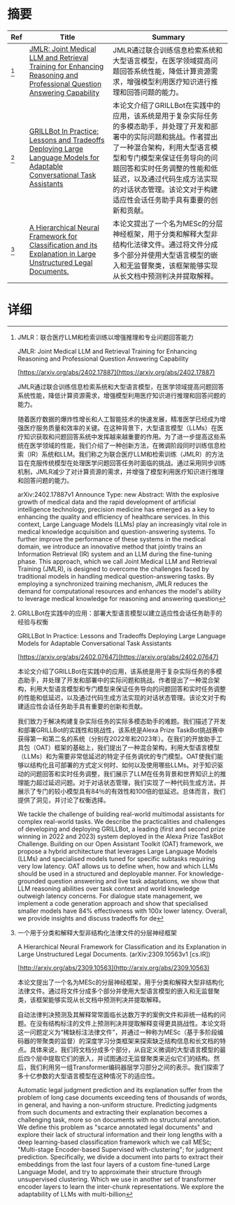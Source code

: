 # 摘要

| Ref | Title | Summary |
| --- | --- | --- |
| [^1] | [JMLR: Joint Medical LLM and Retrieval Training for Enhancing Reasoning and Professional Question Answering Capability](https://arxiv.org/abs/2402.17887) | JMLR通过联合训练信息检索系统和大型语言模型，在医学领域提高问题回答系统性能，降低计算资源需求，增强模型利用医疗知识进行推理和回答问题的能力。 |
| [^2] | [GRILLBot In Practice: Lessons and Tradeoffs Deploying Large Language Models for Adaptable Conversational Task Assistants](https://arxiv.org/abs/2402.07647) | 本论文介绍了GRILLBot在实践中的应用，该系统是用于复杂实际任务的多模态助手，并处理了开发和部署中的实际问题和挑战。作者提出了一种混合架构，利用大型语言模型和专门模型来保证任务导向的问题回答和实时任务调整的性能和低延迟，以及通过代码生成方法实现的对话状态管理。该论文对于构建适应性会话任务助手具有重要的创新和贡献。 |
| [^3] | [A Hierarchical Neural Framework for Classification and its Explanation in Large Unstructured Legal Documents.](http://arxiv.org/abs/2309.10563) | 本论文提出了一个名为MESc的分层神经框架，用于分类和解释大型非结构化法律文件。通过将文件分成多个部分并使用大型语言模型的嵌入和无监督聚类，该框架能够实现从长文档中预测判决并提取解释。 |

# 详细

[^1]: JMLR：联合医疗LLM和检索训练以增强推理和专业问题回答能力

    JMLR: Joint Medical LLM and Retrieval Training for Enhancing Reasoning and Professional Question Answering Capability

    [https://arxiv.org/abs/2402.17887](https://arxiv.org/abs/2402.17887)

    JMLR通过联合训练信息检索系统和大型语言模型，在医学领域提高问题回答系统性能，降低计算资源需求，增强模型利用医疗知识进行推理和回答问题的能力。

    

    随着医疗数据的爆炸性增长和人工智能技术的快速发展，精准医学已经成为增强医疗服务质量和效率的关键。在这种背景下，大型语言模型（LLMs）在医疗知识获取和问题回答系统中发挥越来越重要的作用。为了进一步提高这些系统在医学领域的性能，我们介绍了一种创新方法，在微调阶段同时训练信息检索（IR）系统和LLM。我们称之为联合医疗LLM和检索训练（JMLR）的方法旨在克服传统模型在处理医学问题回答任务时面临的挑战。通过采用同步训练机制，JMLR减少了对计算资源的需求，并增强了模型利用医疗知识进行推理和回答问题的能力。

    arXiv:2402.17887v1 Announce Type: new  Abstract: With the explosive growth of medical data and the rapid development of artificial intelligence technology, precision medicine has emerged as a key to enhancing the quality and efficiency of healthcare services. In this context, Large Language Models (LLMs) play an increasingly vital role in medical knowledge acquisition and question-answering systems. To further improve the performance of these systems in the medical domain, we introduce an innovative method that jointly trains an Information Retrieval (IR) system and an LLM during the fine-tuning phase. This approach, which we call Joint Medical LLM and Retrieval Training (JMLR), is designed to overcome the challenges faced by traditional models in handling medical question-answering tasks. By employing a synchronized training mechanism, JMLR reduces the demand for computational resources and enhances the model's ability to leverage medical knowledge for reasoning and answering question
    
[^2]: GRILLBot在实践中的应用：部署大型语言模型以建立适应性会话任务助手的经验与权衡

    GRILLBot In Practice: Lessons and Tradeoffs Deploying Large Language Models for Adaptable Conversational Task Assistants

    [https://arxiv.org/abs/2402.07647](https://arxiv.org/abs/2402.07647)

    本论文介绍了GRILLBot在实践中的应用，该系统是用于复杂实际任务的多模态助手，并处理了开发和部署中的实际问题和挑战。作者提出了一种混合架构，利用大型语言模型和专门模型来保证任务导向的问题回答和实时任务调整的性能和低延迟，以及通过代码生成方法实现的对话状态管理。该论文对于构建适应性会话任务助手具有重要的创新和贡献。

    

    我们致力于解决构建复杂实际任务的实际多模态助手的难题。我们描述了开发和部署GRILLBot的实践性和挑战性，该系统是Alexa Prize TaskBot挑战赛中获得第一和第二名的系统（分别在2022年和2023年）。在我们的开放助手工具包（OAT）框架的基础上，我们提出了一种混合架构，利用大型语言模型（LLMs）和为需要非常低延迟的特定子任务调优的专门模型。OAT使我们能够以结构化且可部署的方式定义何时、如何以及使用哪些LLMs。对于知识驱动的问题回答和实时任务调整，我们展示了LLM在任务背景和世界知识上的推理能力超过延迟问题。对于对话状态管理，我们实现了一种代码生成方法，并展示了专门的较小模型具有84％的有效性和100倍的低延迟。总体而言，我们提供了洞见，并讨论了权衡选择。

    We tackle the challenge of building real-world multimodal assistants for complex real-world tasks. We describe the practicalities and challenges of developing and deploying GRILLBot, a leading (first and second prize winning in 2022 and 2023) system deployed in the Alexa Prize TaskBot Challenge. Building on our Open Assistant Toolkit (OAT) framework, we propose a hybrid architecture that leverages Large Language Models (LLMs) and specialised models tuned for specific subtasks requiring very low latency. OAT allows us to define when, how and which LLMs should be used in a structured and deployable manner. For knowledge-grounded question answering and live task adaptations, we show that LLM reasoning abilities over task context and world knowledge outweigh latency concerns. For dialogue state management, we implement a code generation approach and show that specialised smaller models have 84% effectiveness with 100x lower latency. Overall, we provide insights and discuss tradeoffs for de
    
[^3]: 一个用于分类和解释大型非结构化法律文件的分层神经框架

    A Hierarchical Neural Framework for Classification and its Explanation in Large Unstructured Legal Documents. (arXiv:2309.10563v1 [cs.IR])

    [http://arxiv.org/abs/2309.10563](http://arxiv.org/abs/2309.10563)

    本论文提出了一个名为MESc的分层神经框架，用于分类和解释大型非结构化法律文件。通过将文件分成多个部分并使用大型语言模型的嵌入和无监督聚类，该框架能够实现从长文档中预测判决并提取解释。

    

    自动法律判决预测及其解释常常面临长达数万字的案例文件和非统一结构的问题。在没有结构标注的文件上预测判决并提取解释变得更具挑战性。本论文将这一问题定义为“稀缺标注法律文件”，并通过一种称为MESc（基于多阶段编码器的带聚类的监督）的深度学习分类框架来探索缺乏结构信息和长文档的特点。具体来说，我们将文档分成多个部分，从自定义微调的大型语言模型的最后四个层中提取它们的嵌入，并试图通过无监督聚类来近似它们的结构。然后，我们利用另一组Transformer编码器层学习部分之间的表示。我们探索了多十亿参数的大型语言模型在这种情况下的适应性。

    Automatic legal judgment prediction and its explanation suffer from the problem of long case documents exceeding tens of thousands of words, in general, and having a non-uniform structure. Predicting judgments from such documents and extracting their explanation becomes a challenging task, more so on documents with no structural annotation. We define this problem as "scarce annotated legal documents" and explore their lack of structural information and their long lengths with a deep learning-based classification framework which we call MESc; "Multi-stage Encoder-based Supervised with-clustering"; for judgment prediction. Specifically, we divide a document into parts to extract their embeddings from the last four layers of a custom fine-tuned Large Language Model, and try to approximate their structure through unsupervised clustering. Which we use in another set of transformer encoder layers to learn the inter-chunk representations. We explore the adaptability of LLMs with multi-billion
    

